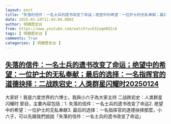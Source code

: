 ```yaml
---
layout: post
title: "失落的信件：一名士兵的遗书改变了命运；绝望中的希望：一位护士的无私奉献；最后的选择：一名指挥官的道德抉择：二战跌宕史：人类群星闪耀时20250124"
date: 2025-01-24T11:44:04.000Z
author: 明鏡歷史台
from: https://www.youtube.com/watch?v=X32aqm0QIcA
tags: [ 明鏡歷史台 ]
comments: True
categories: [ 明鏡歷史台 ]
---
```

<!--1737719044000-->
[失落的信件：一名士兵的遗书改变了命运；绝望中的希望：一位护士的无私奉献；最后的选择：一名指挥官的道德抉择：二战跌宕史：人类群星闪耀时20250124](https://www.youtube.com/watch?v=X32aqm0QIcA)
------

<div>
大家好！我是六度世界的六博士，我與小六子為大家主持 二战跌宕史：人类群星闪耀时 節目，主要內容包括：1. 失落的信件：一名士兵的遗书改变了命运2. 绝望中的希望：一位护士的无私奉献3. 最后的选择：一名指挥官的道德抉择那麼，小六子，可以先跟我們說說「失落的信件：一名士兵的遗书改变了命运」
</div>
